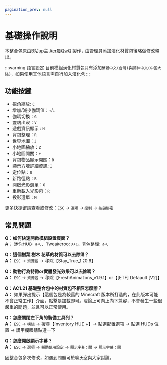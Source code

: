 ```yaml
---
pagination_prev: null
---
```


# 基礎操作說明

本整合包原由B站up主 [Aer晨QwQ](https://space.bilibili.com/1989205162) 製作，由管理員添加漢化材質包後略做修改釋出。

:::warning 語言設定
目前模組漢化材質包只有添加`繁體中文(台灣)`與`简体中文(中国大陆)`，如果使用其他語言需自行加入漢化包
:::

## 功能按鍵

* 視角縮放: `C`
* 增加/減少伽瑪值：`↑`/`↓`
* 伽瑪切換：`G`
* 靈魂出竅：`V`
* 遊戲資訊顯示 : `H`
* 背包整理：`R`
* 世界地圖：`J` 
* 小地圖縮放：`Z`
* 小地圖開關：`+`
* 背包物品顯示開關：`B`
* 顯示方塊詳細資訊: `I`
* 定位點：`U`
* 新路徑點：`B`
* 開啟光影選單：`O`
* 重新載入光影包：`R`
* 投影選單：`M`

更多快捷鍵請查看或修改：`ESC` -> `選項` -> `控制` -> `按鍵綁定`

## 常見問題

**Q：如何快速開啟模組設置頁面？**  
**A：** 迷你HUD: `H+C`、Tweakeroo: `X+C`、背包整理: `R+C`

**Q：這個樹葉 樹木 花草的材質可以去除嗎？**  
**A：** `ESC` -> `資源包` -> 移除【Stay_True_1.20.6】

**Q：動物行為特徵or實體發光效果可以去除嗎？**  
**A：** `ESC` -> `資源包` -> 移除【FreshAnimations_v1.9.1】or【[ETF] Defaault [V2]】

**Q：AC1.21 基礎整合包中的材質包不相容怎麼辦？**  
**A：** 如果彈出提示【這個包是為較舊的 Minecraft 版本所打造的，在此版本可能不會正常工作】介面，點擊是加載即可。理論上可向上向下兼容，不會發生一些很嚴重的問題，並且可以正常使用。

**Q：怎麼關閉左下角的裝備工具列？**  
**A：** `ESC` -> `模組` -> 搜尋【Inventory HUD +】-> 點選配置選項 -> 點選 HUDs 位置 -> 護甲欄眼睛點選一下 

**Q：怎麼開啟顯示字幕？**  
**A：** `ESC` -> `選項` -> `輔助使用設定` -> `顯示字幕：關` -> `顯示字幕：開`

因整合包多次修改，如遇到問題可於聊天室與大家討論。